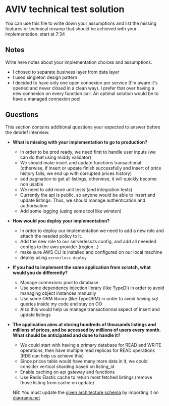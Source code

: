 # AVIV technical test solution

You can use this file to write down your assumptions and list the missing features or technical revamp that should
be achieved with your implementation.
start at 7:34
## Notes

Write here notes about your implementation choices and assumptions.

- I chosed to separate business layer from data layer
- I used singleton design pattern
- I decided to have only one open connexion per service (I'm aware it's opened and never closed in a clean way). I prefer that over having a new connexion
  on every function call. An optimal solution would be to have a managed connexion pool


## Questions

This section contains additional questions your expected to answer before the debrief interview.

- **What is missing with your implementation to go to production?**
  - In order to be prod ready, we need first to handle user inputs (we can do that using middy validator)
  - We should make insert and update functions transactional (otherwise, if insert or update finish successfully and insert of price history fails, we end up with corrupted prices history)
  - add pagination to get all listings, otherwise, it will quickly become non usable
  - We need to add more unit tests (and integration tests)
  - Currently the api is public, so anyone would be able to insert and update listings. Thus, we should manage authentication and authorisation
  - Add some logging (using some tool like winston)

- **How would you deploy your implementation?**
  - In order to deploy our implementation we need to add a new role and attach the needed policy to it.
  - Add the new role to our serverless.ts config, and add all neeeded configs to the aws provider (region...)
  - make sure AWS CLI is installed and configured on our local machine
  - deploy using `serverless deploy`

- **If you had to implement the same application from scratch, what would you do differently?**
  - Manage connexions pool to database
  - Use some dependency injection library (like TypeDI) in order to avoid managing object instances manually
  - Use some ORM library (like TypeORM) in order to avoid having sql queries inside my code and stay on OO
  - Also this would help us manage transactionnal aspect of insert and update listings

- **The application aims at storing hundreds of thousands listings and millions of prices, and be accessed by millions
  of users every month. What should be anticipated and done to handle it?**
  - We could start with having a primary database for READ and WRITE operations, then have multiple read replicas for READ operations (RDS can help us achieve this)
  - Since prices table would have many more data in it, we could consider vertical sharding based on listing_id
  - Enable caching on api gateway and functions
  - Use Redis Elastic cache to return most fetched listings (remove those listing from cache on update)

  NB: You must update the [given architecture schema](./schemas/Aviv_Technical_Test_Architecture.drawio) by importing it
  on [diagrams.net](https://app.diagrams.net/) 
